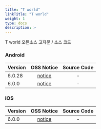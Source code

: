 ```yaml
---
title: "T world"
linkTitle: "T world"
weight: 1
type: docs
description: >
---
```


T world 오픈소스 고지문 / 소스 코드

### Android

| Version | OSS Notice | Source Code |
|---|:---:|:---:|
| 6.0.28 | [notice](https://opensource.sktelecom.com/compliance_artifacts/t_world/android/6.0.28/Tworld_android_6.0.28_OSS_Notice.html)  | - |
| 6.0.0 | [notice](https://opensource.sktelecom.com/compliance_artifacts/t_world/android/6.0.0/Tworld_android_6.0.0_OSS_Notice.html)  | - |

### iOS

| Version | OSS Notice | Source Code |
|---|:---:|:---:|
| 6.0.0 | [notice](https://opensource.sktelecom.com/compliance_artifacts/t_world/ios/6.0.0/Tworld_ios_6.0.0_OSS_Notice.html)  | - |